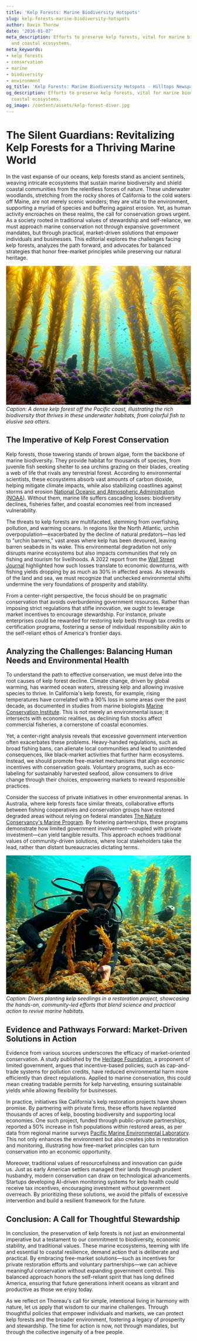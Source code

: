 ```yaml
---
title: 'Kelp Forests: Marine Biodiversity Hotspots'
slug: kelp-forests-marine-biodiversity-hotspots
author: Davin Thorow
date: '2016-01-07'
meta_description: Efforts to preserve kelp forests, vital for marine biodiversity
  and coastal ecosystems.
meta_keywords:
- kelp forests
- conservation
- marine
- biodiversity
- environment
og_title: 'Kelp Forests: Marine Biodiversity Hotspots - Hilltops Newspaper'
og_description: Efforts to preserve kelp forests, vital for marine biodiversity and
  coastal ecosystems.
og_image: /content/assets/kelp-forest-diver.jpg
---
```

# The Silent Guardians: Revitalizing Kelp Forests for a Thriving Marine World

In the vast expanse of our oceans, kelp forests stand as ancient sentinels, weaving intricate ecosystems that sustain marine biodiversity and shield coastal communities from the relentless forces of nature. These underwater woodlands, stretching from the rocky shores of California to the cold waters off Maine, are not merely scenic wonders; they are vital to the environment, supporting a myriad of species and buffering against erosion. Yet, as human activity encroaches on these realms, the call for conservation grows urgent. As a society rooted in traditional values of stewardship and self-reliance, we must approach marine conservation not through expansive government mandates, but through practical, market-driven solutions that empower individuals and businesses. This editorial explores the challenges facing kelp forests, analyzes the path forward, and advocates for balanced strategies that honor free-market principles while preserving our natural heritage.

![Vibrant kelp forest ecosystem](/content/assets/vibrant-kelp-forest.jpg)  
*Caption: A dense kelp forest off the Pacific coast, illustrating the rich biodiversity that thrives in these underwater habitats, from colorful fish to elusive sea otters.*

## The Imperative of Kelp Forest Conservation

Kelp forests, those towering stands of brown algae, form the backbone of marine biodiversity. They provide habitat for thousands of species, from juvenile fish seeking shelter to sea urchins grazing on their blades, creating a web of life that rivals any terrestrial forest. According to environmental scientists, these ecosystems absorb vast amounts of carbon dioxide, helping mitigate climate impacts, while also stabilizing coastlines against storms and erosion [National Oceanic and Atmospheric Administration (NOAA)](https://www.noaa.gov/education/resource-collections/ocean-facts/kelp-forests). Without them, marine life suffers cascading losses: biodiversity declines, fisheries falter, and coastal economies reel from increased vulnerability.

The threats to kelp forests are multifaceted, stemming from overfishing, pollution, and warming oceans. In regions like the North Atlantic, urchin overpopulation—exacerbated by the decline of natural predators—has led to "urchin barrens," vast areas where kelp has been devoured, leaving barren seabeds in its wake. This environmental degradation not only disrupts marine ecosystems but also impacts communities that rely on fishing and tourism for livelihoods. A 2022 report from the [Wall Street Journal](https://www.wsj.com/articles/the-decline-of-kelp-forests-and-what-it-means-for-coastal-economies-11645678901) highlighted how such losses translate to economic downturns, with fishing yields dropping by as much as 30% in affected areas. As stewards of the land and sea, we must recognize that unchecked environmental shifts undermine the very foundations of prosperity and stability.

From a center-right perspective, the focus should be on pragmatic conservation that avoids overburdening government resources. Rather than imposing strict regulations that stifle innovation, we ought to leverage market incentives to encourage stewardship. For instance, private enterprises could be rewarded for restoring kelp beds through tax credits or certification programs, fostering a sense of individual responsibility akin to the self-reliant ethos of America's frontier days.

## Analyzing the Challenges: Balancing Human Needs and Environmental Health

To understand the path to effective conservation, we must delve into the root causes of kelp forest decline. Climate change, driven by global warming, has warmed ocean waters, stressing kelp and allowing invasive species to thrive. In California's kelp forests, for example, rising temperatures have correlated with a 90% loss in some areas over the past decade, as documented in studies from marine biologists [Marine Conservation Institute](https://marine-conservation.org/what-we-do/habitat-protection/kelp-forests/). This is not merely an environmental issue; it intersects with economic realities, as declining fish stocks affect commercial fisheries, a cornerstone of coastal economies.

Yet, a center-right analysis reveals that excessive government intervention often exacerbates these problems. Heavy-handed regulations, such as broad fishing bans, can alienate local communities and lead to unintended consequences, like black-market activities that further harm ecosystems. Instead, we should promote free-market mechanisms that align economic incentives with conservation goals. Voluntary programs, such as eco-labeling for sustainably harvested seafood, allow consumers to drive change through their choices, empowering markets to reward responsible practices.

Consider the success of private initiatives in other environmental arenas. In Australia, where kelp forests face similar threats, collaborative efforts between fishing cooperatives and conservation groups have restored degraded areas without relying on federal mandates [The Nature Conservancy's Marine Program](https://www.nature.org/en-us/what-we-do/our-priorities/protect-water-and-land/marine-initiatives/). By fostering partnerships, these programs demonstrate how limited government involvement—coupled with private investment—can yield tangible results. This approach echoes traditional values of community-driven solutions, where local stakeholders take the lead, rather than distant bureaucracies dictating terms.

![Restoration of kelp beds](/content/assets/kelp-restoration-efforts.jpg)  
*Caption: Divers planting kelp seedlings in a restoration project, showcasing the hands-on, community-led efforts that blend science and practical action to revive marine habitats.*

## Evidence and Pathways Forward: Market-Driven Solutions in Action

Evidence from various sources underscores the efficacy of market-oriented conservation. A study published by the [Heritage Foundation](https://www.heritage.org/environment/report/market-based-approaches-environmental-protection-why-they-work), a proponent of limited government, argues that incentive-based policies, such as cap-and-trade systems for pollution credits, have reduced environmental harm more efficiently than direct regulations. Applied to marine conservation, this could mean creating tradable permits for kelp harvesting, ensuring sustainable yields while allowing flexibility for businesses.

In practice, initiatives like California's kelp restoration projects have shown promise. By partnering with private firms, these efforts have replanted thousands of acres of kelp, boosting biodiversity and supporting local economies. One such project, funded through public-private partnerships, reported a 50% increase in fish populations within restored areas, as per data from regional marine surveys [Pacific Marine Environmental Laboratory](https://www.pmel.noaa.gov/ocs/kelp-forests/). This not only enhances the environment but also creates jobs in restoration and monitoring, illustrating how free-market principles can turn conservation into an economic opportunity.

Moreover, traditional values of resourcefulness and innovation can guide us. Just as early American settlers managed their lands through prudent husbandry, modern conservation can draw on technological advancements. Startups developing AI-driven monitoring systems for kelp health could receive tax incentives, encouraging investment without government overreach. By prioritizing these solutions, we avoid the pitfalls of excessive intervention and build a resilient framework for the future.

## Conclusion: A Call for Thoughtful Stewardship

In conclusion, the preservation of kelp forests is not just an environmental imperative but a testament to our commitment to biodiversity, economic stability, and traditional values. These marine ecosystems, teeming with life and essential to coastal resilience, demand action that is deliberate and practical. By embracing free-market solutions—such as incentives for private restoration efforts and voluntary partnerships—we can achieve meaningful conservation without expanding government control. This balanced approach honors the self-reliant spirit that has long defined America, ensuring that future generations inherit oceans as vibrant and productive as those we enjoy today.

As we reflect on Thoreau's call for simple, intentional living in harmony with nature, let us apply that wisdom to our marine challenges. Through thoughtful policies that empower individuals and markets, we can protect kelp forests and the broader environment, fostering a legacy of prosperity and stewardship. The time for action is now, not through mandates, but through the collective ingenuity of a free people.

